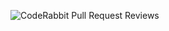 ![CodeRabbit Pull Request Reviews](https://img.shields.io/coderabbit/prs/github/bugcodereview/bookingtest?utm_source=oss&utm_medium=github&utm_campaign=bugcodereview%2Fbookingtest&labelColor=171717&color=FF570A&link=https%3A%2F%2Fcoderabbit.ai&label=CodeRabbit+Reviews)
